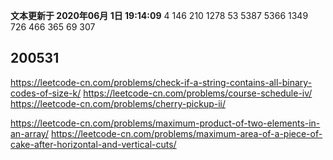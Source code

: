 **文本更新于 2020年06月 1日 19:14:09**
4
146
210
1278
53
5387
5366
1349
726
466
365
69
307


## 200531

https://leetcode-cn.com/problems/check-if-a-string-contains-all-binary-codes-of-size-k/
https://leetcode-cn.com/problems/course-schedule-iv/
https://leetcode-cn.com/problems/cherry-pickup-ii/

https://leetcode-cn.com/problems/maximum-product-of-two-elements-in-an-array/
https://leetcode-cn.com/problems/maximum-area-of-a-piece-of-cake-after-horizontal-and-vertical-cuts/

